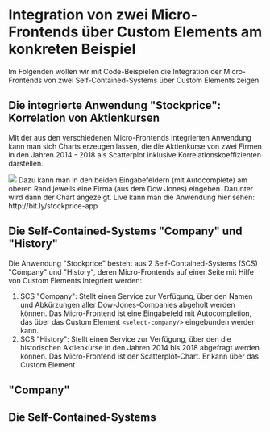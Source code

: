 # Integration von zwei Micro-Frontends über Custom Elements am konkreten Beispiel
Im Folgenden wollen wir mit Code-Beispielen die Integration der Micro-Frontends von zwei Self-Contained-Systems über Custom Elements zeigen.
## Die integrierte Anwendung "Stockprice": Korrelation von Aktienkursen
Mit der aus den verschiedenen Micro-Frontends integrierten Anwendung kann man sich Charts erzeugen lassen, die die Aktienkurse von zwei Firmen in den Jahren 2014 - 2018 als Scatterplot inklusive Korrelationskoeffizienten darstellen.  

<img src="https://cdn.jsdelivr.net/gh/owidder/jsArtikel@ow20190515-01/oliver/correlationApp.png"/>
Dazu kann man in den beiden Eingabefeldern (mit Autocomplete) am oberen Rand jeweils eine Firma (aus dem Dow Jones) eingeben. Darunter wird dann der Chart angezeigt. 
Live kann man die Anwendung hier sehen: http://bit.ly/stockprice-app

## Die Self-Contained-Systems "Company" und "History"
Die Anwendung "Stockprice" besteht aus 2 Self-Contained-Systems (SCS) "Company" und "History", deren Micro-Frontends auf einer Seite mit Hilfe von Custom Elements integriert werden:
1. SCS "Company": Stellt einen Service zur Verfügung, über den Namen und Abkürzungen aller Dow-Jones-Companies abgeholt werden können. Das Micro-Frontend ist eine Eingabefeld mit Autocompletion, das über das Custom Element `<select-company/>` eingebunden werden kann.
2. SCS "History": Stellt einen Service zur Verfügung, über den die historischen Aktienkurse in den Jahren 2014 bis 2018 abgefragt werden können. Das Micro-Frontend ist der Scatterplot-Chart. Er kann über das Custom Element 

## "Company"



## Die Self-Contained-Systems

<!--stackedit_data:
eyJoaXN0b3J5IjpbMjAzMTgyOTQ1MCw0NjA1MjgyNTgsMTA3Mj
kzNTMyLDE0MTg1ODA0MjYsMTkzNDQ1Nzg1NywyMDUwMDM2MDY0
LC0xMjgzNTM3MTAsLTg5MjIxMDkxXX0=
-->